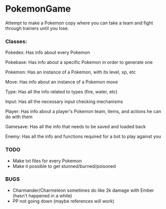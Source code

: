 # PokemonGame

Attempt to make a Pokemon copy where you can take a team and fight through trainers until you lose.

### Classes:

Pokedex: Has info about every Pokemon

Pokebase: Has info about a specific Pokemon in order to generate one

Pokemon: Has an instance of a Pokemon, with its level, xp, etc

Move: Has info about an instance of a Pokemon move

Type: Has all the info related to types (fire, water, etc)

Input: Has all the necessary input checking mechanisms

Player: Has info about a player's Pokemon team, items, and actions he can do with them

Gamesave: Has all the info that needs to be saved and loaded back

Enemy: Has all the info and functions required for a bot to play against you

### TODO

+ Make txt files for every Pokemon  
+ Make it possible to get stunned/burned/poisoned

### BUGS

+ Charmander/Charmeleon sometimes do like 2k damage with Ember (hasn't happened in a while)  
+ PP not going down (maybe references will work)  
